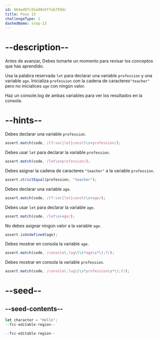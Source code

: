 ```yaml
---
id: 664ed97c55a99e5ffab759dc
title: Paso 13
challengeType: 1
dashedName: step-13
---
```


# --description--

Antes de avanzar, Debes tomarte un momento para revisar los conceptos que has aprendido.

Usa la palabra reservada `let` para declarar una variable `profession` y una variable `age`. Inicializa `profession` con la cadena de caracteres`"teacher"` pero no inicialices `age` con ningún valor.

Haz un console.log de ambas variables para ver los resultados en la consola.

# --hints--

Debes declarar una variable `profession`.

```js
assert.match(code, /(?:var|let|const)\s+profession/);
```

Debes usar `let` para declarar la variable `profession`.

```js
assert.match(code, /let\s+profession/);
```

Debes asignar la cadena de caracteres `"teacher"` a la variable `profession`.

```js
assert.strictEqual(profession, "teacher");
```

Debes declarar una variable `age`.

```js
assert.match(code, /(?:var|let|const)\s+age/);
```

Debes usar `let` para declarar la variable `age`.

```js
assert.match(code, /let\s+age/);
```

No debes asignar ningún valor a la variable `age`.

```js
assert.isUndefined(age);
```

Debes mostrar en consola la variable `age`.

```js
assert.match(code, /console\.log\(\s*age\s*\);?/);
```

Debes mostrar en consola la variable `profession`.

```js
assert.match(code, /console\.log\(\s*profession\s*\);?/);
```

# --seed--

## --seed-contents--

```js
let character = "Hello";
--fcc-editable-region--

--fcc-editable-region--
```
